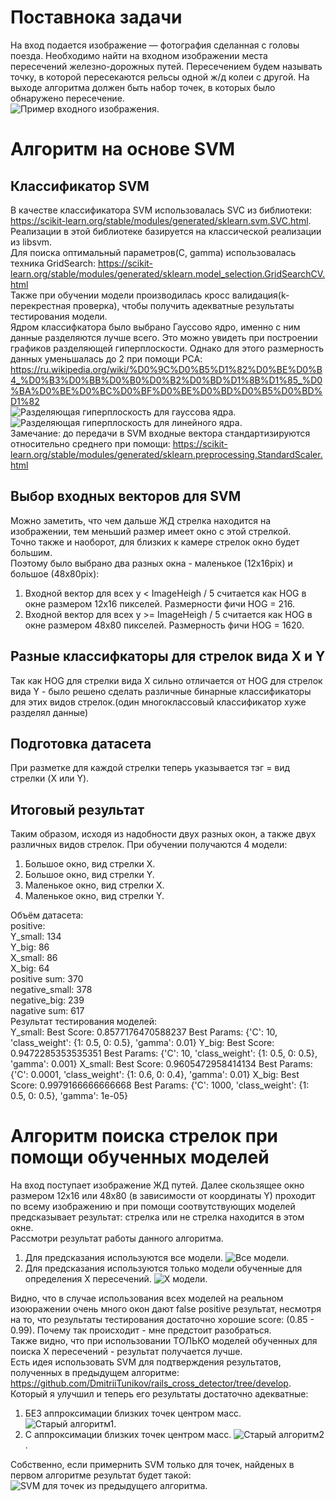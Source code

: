 # Поставнока задачи  
На вход подается изображение — фотография сделанная с головы поезда. 
Необходимо найти на входном изображении места пересечений железно-дорожных путей. Пересечением будем называть точку, в которой пересекаются рельсы одной ж/д колеи с другой.
На выходе алгоритма должен быть набор точек, в которых было обнаружено пересечение.  
![Пример входного изображения](for_readme/example.jpg).  

# Алгоритм на основе SVM  

## Классификатор SVM    
В качестве классификатора SVM использовалась SVC из библиотеки: https://scikit-learn.org/stable/modules/generated/sklearn.svm.SVC.html.  
Реализации в этой библиотеке базируется на классической реализации из libsvm.  
Для поиска оптимальный параметров(C, gamma) использовалась техника GridSearch: https://scikit-learn.org/stable/modules/generated/sklearn.model_selection.GridSearchCV.html  
Также при обучении модели производилась кросс валидация(k-перекрестная проверка), чтобы получить адекватные результаты тестирования модели.  
Ядром классифкатора было выбрано Гауссово ядро, именно с ним данные разделяются лучше всего.
Это можно увидеть при построении графиков разделяющей гиперплоскости. Однако для этого размерность данных уменьшалась до 2 при помощи PCA: https://ru.wikipedia.org/wiki/%D0%9C%D0%B5%D1%82%D0%BE%D0%B4_%D0%B3%D0%BB%D0%B0%D0%B2%D0%BD%D1%8B%D1%85_%D0%BA%D0%BE%D0%BC%D0%BF%D0%BE%D0%BD%D0%B5%D0%BD%D1%82  
![Разделяющая гиперплоскость для гауссова ядра](for_readme/gaus.png).  
![Разделяющая гиперплоскость для линейного ядра](for_readme/linear.png).  
Замечание: до передачи в SVM входные вектора стандартизируются относительно среднего при помощи: https://scikit-learn.org/stable/modules/generated/sklearn.preprocessing.StandardScaler.html  

## Выбор входных векторов для SVM  
Можно заметить, что чем дальше ЖД стрелка находится на изображении, тем меньший размер имеет окно с этой стрелкой.  
Точно также и наоборот, для близких к камере стрелок окно будет большим.  
Поэтому было выбрано два разных окна - маленькое (12x16pix) и большое (48x80pix):   
1. Входной вектор для всех y < ImageHeigh / 5 считается как HOG в окне размером 12x16 пикселей. Размерности фичи HOG = 216.  
2. Входной вектор для всех y >= ImageHeigh / 5 считается как HOG в окне размером 48x80 пикселей. Размерность фичи HOG = 1620.  

## Разные классифкаторы для стрелок вида X и Y  
Так как HOG для стрелки вида X сильно отличается от HOG для стрелок вида Y - 
было решено сделать различные бинарные классификаторы для этих видов стрелок.(один многоклассовый классификатор хуже разделял данные)  

## Подготовка датасета  
При разметке для каждой стрелки теперь указывается тэг = вид стрелки (X или Y).  

## Итоговый результат  
Таким образом, исходя из надобности двух разных окон, а также двух различных видов стрелок. 
При обучении получаются 4 модели:  
1. Большое окно, вид стрелки Х.  
2. Большое окно, вид стрелки Y.  
3. Маленькое окно, вид стрелки Х.  
4. Маленькое окно, вид стрелки Y.  

Объём датасета:  
positive:  
Y_small: 134  
Y_big: 86  
X_small: 86  
X_big: 64  
positive sum: 370  
negative_small: 378  
negative_big: 239  
nagative sum: 617  
Результат тестирования моделей:  
Y_small:
Best Score:  0.8577176470588237
Best Params:  {'C': 10, 'class_weight': {1: 0.5, 0: 0.5}, 'gamma': 0.01}
Y_big:
Best Score:  0.9472285353535351
Best Params:  {'C': 10, 'class_weight': {1: 0.5, 0: 0.5}, 'gamma': 0.001}
X_small:
Best Score:  0.9605472958414134
Best Params:  {'C': 0.0001, 'class_weight': {1: 0.6, 0: 0.4}, 'gamma': 0.01}
X_big:
Best Score:  0.9979166666666668
Best Params:  {'C': 1000, 'class_weight': {1: 0.5, 0: 0.5}, 'gamma': 1e-05}

# Алгоритм поиска стрелок при помощи обученных моделей  
На вход поступает изображение ЖД путей. Далее скользящее окно размером 12x16 или 48x80 (в зависимости от координаты Y) 
проходит по всему изображению и при помощи соотвутствующих моделей предсказывает результат: стрелка или не стрелка находится 
в этом окне.  
Рассмотри результат работы данного алгоритма.  
1. Для предсказания используются все модели.
![Все модели](for_readme/res_all_models.png).  
2. Для предсказания используются только модели обученные для определения Х пересечений.
![Х модели](for_readme/res_x_models.png).  

Видно, что в случае использования всех моделей на реальном изоюражении очень много окон дают false positive результат, 
несмотря на то, что результаты тестирования достаточно хорошие score: (0.85 - 0.99). Почему так происходит - мне предстоит разобраться.  
Также видно, что при использовании ТОЛЬКО моделей обученных для поиска Х пересечений - результат получается лучше.  
Есть идея использовать SVM для подтверждения результатов, полученных в предыдущем алгоритме: https://github.com/DmitriiTunikov/rails_cross_detector/tree/develop.  
Который я улучшил и теперь его результаты достаточно адекватные:  
1. БЕЗ аппроксимации близких точек центром масс.
![Старый алгоритм1](for_readme/old_res_unpack.png).  
2. С аппроксимации близких точек центром масс.
![Старый алгоритм2](for_readme/old_algo_res.png).  

Собственно, если примернить SVM только для точек, найденых в первом алгоритмe результат будет такой:  
![SVM для точек из предыдущего алгоритма](for_readme/svm_on_unpack.png).  





